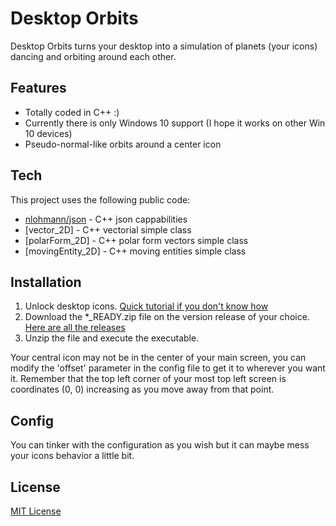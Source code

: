# Desktop Orbits
Desktop Orbits turns your desktop into a simulation of planets (your icons) dancing and orbiting around each other.

## Features
- Totally coded in C++ :)
- Currently there is only Windows 10 support (I hope it works on other Win 10 devices)
- Pseudo-normal-like orbits around a center icon


## Tech
This project uses the following public code:

- [nlohmann/json] - C++ json cappabilities
- [vector_2D] - C++ vectorial simple class
- [polarForm_2D] - C++ polar form vectors simple class
- [movingEntity_2D] - C++ moving entities simple class

## Installation
1. Unlock desktop icons. [Quick tutorial if you don't know how]
2. Download the *_READY.zip file on the version release of your choice. [Here are all the releases]
3. Unzip the file and execute the executable.

Your central icon may not be in the center of your main screen, you can modify the 'offset' parameter in the config file to get it to wherever you want it.
Remember that the top left corner of your most top left screen is coordinates (0, 0) increasing as you move away from that point.

## Config
You can tinker with the configuration as you wish but it can maybe mess your icons behavior a little bit.

## License
[MIT License]

[//]: # (These are reference links used in the body of this note and get stripped out when the markdown processor does its job. There is no need to format nicely because it shouldn't be seen. Thanks SO - http://stackoverflow.com/questions/4823468/store-comments-in-markdown-syntax)

   [nlohmann/json]: <https://github.com/nlohmann/json>
   [Quick tutorial if you don't know how]: <https://bit.ly/3wuATdM>
   [MIT License]: <https://choosealicense.com/licenses/mit/>
   [Here are all the releases]: <https://github.com/victordlp8/desktop-orbits/releases>
